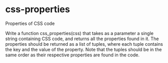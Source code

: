 # css-properties
Properties of CSS code

Write a function css_properties(css) that takes as a parameter a single string containing CSS code, and returns all the properties found in it. The properties should be returned as a list of tuples, where each tuple contains the key and the value of the property. Note that the tuples should be in the same order as their respective properties are found in the code.
